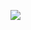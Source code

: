 ![](https://64.media.tumblr.com/b0e7e41b92f1a324f7c8e41c6bec3094/eae1d5a14c680108-68/s2048x3072/2725f49c316727e46bcb9b8b5b20346f7af5100d.jpg)
